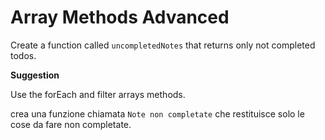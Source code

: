 # Array Methods Advanced

Create a function called `uncompletedNotes` that returns only not completed todos.

**Suggestion**

Use the forEach and filter arrays methods.

crea una funzione chiamata `Note non completate` che restituisce solo le cose da fare non completate.
